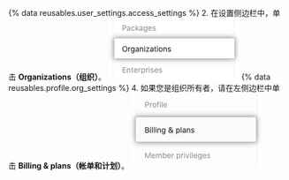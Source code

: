 {% data reusables.user_settings.access_settings %}
2. 在设置侧边栏中，单击 **Organizations（组织）**。 ![侧边栏中的组织设置](/assets/images/help/settings/settings-sidebar-organizations.png)
{% data reusables.profile.org_settings %}
4. 如果您是组织所有者，请在左侧边栏中单击 **Billing & plans（帐单和计划）**。 ![组织设置侧边栏中的计划方案](/assets/images/help/organizations/billing-settings.png)
